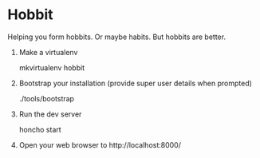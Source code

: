 Hobbit
======

Helping you form hobbits. Or maybe habits. But hobbits are better.

1. Make a virtualenv 

    mkvirtualenv hobbit

2. Bootstrap your installation (provide super user details when prompted)

    ./tools/bootstrap

3. Run the dev server

    honcho start

4. Open your web browser to http://localhost:8000/

